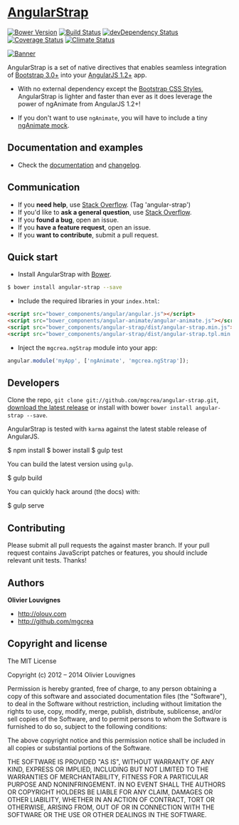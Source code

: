 # [AngularStrap](http://mgcrea.github.io/angular-strap)

[![Bower Version](http://img.shields.io/bower/v/angular-strap.svg?style=flat)](https://github.com/mgcrea/angular-strap/releases) [![Build Status](http://img.shields.io/travis/mgcrea/angular-strap/master.svg?style=flat)](http://travis-ci.org/mgcrea/angular-strap) [![devDependency Status](http://img.shields.io/david/dev/mgcrea/angular-strap.svg?style=flat)](https://david-dm.org/mgcrea/angular-strap#info=devDependencies) [![Coverage Status](http://img.shields.io/codeclimate/coverage/github/mgcrea/angular-strap.svg?style=flat)](https://codeclimate.com/github/mgcrea/angular-strap) [![Climate Status](https://img.shields.io/codeclimate/github/mgcrea/angular-strap.svg?style=flat)](https://codeclimate.com/github/mgcrea/angular-strap)

[![Banner](http://mgcrea.github.io/angular-strap/images/snippet.png)](http://mgcrea.github.io/angular-strap)

AngularStrap is a set of native directives that enables seamless integration of [Bootstrap 3.0+](https://github.com/twbs/bootstrap) into your [AngularJS 1.2+](https://github.com/angular/angular.js) app.

- With no external dependency except the [Bootstrap CSS Styles](https://github.com/twbs/bootstrap/blob/master/dist/css/bootstrap.css), AngularStrap is lighter and faster than ever as it does leverage the power of ngAnimate from AngularJS 1.2+!

- If you don't want to use `ngAnimate`, you will have to include a tiny [ngAnimate mock](https://github.com/mgcrea/angular-strap/wiki/ngAnimate-mock).


## Documentation and examples

+ Check the [documentation](http://mgcrea.github.io/angular-strap) and [changelog](https://github.com/mgcrea/angular-strap/releases).


## Communication

- If you **need help**, use [Stack Overflow](http://stackoverflow.com/questions/tagged/angular-strap). (Tag 'angular-strap')
- If you'd like to **ask a general question**, use [Stack Overflow](http://stackoverflow.com/questions/tagged/angular-strap).
- If you **found a bug**, open an issue.
- If you **have a feature request**, open an issue.
- If you **want to contribute**, submit a pull request.


## Quick start

+ Install AngularStrap with [Bower](https://github.com/bower/bower).

>
```bash
$ bower install angular-strap --save
```

+ Include the required libraries in your `index.html`:

>
``` html
<script src="bower_components/angular/angular.js"></script>
<script src="bower_components/angular-animate/angular-animate.js"></script>
<script src="bower_components/angular-strap/dist/angular-strap.min.js"></script>
<script src="bower_components/angular-strap/dist/angular-strap.tpl.min.js"></script>
```

+ Inject the `mgcrea.ngStrap` module into your app:

>
``` js
angular.module('myApp', ['ngAnimate', 'mgcrea.ngStrap']);
```


## Developers

Clone the repo, `git clone git://github.com/mgcrea/angular-strap.git`, [download the latest release](https://github.com/mgcrea/angular-strap/zipball/master) or install with bower `bower install angular-strap --save`.

AngularStrap is tested with `karma` against the latest stable release of AngularJS.

>
  $ npm install
  $ bower install
  $ gulp test

You can build the latest version using `gulp`.

>
  $ gulp build

You can quickly hack around (the docs) with:

>
  $ gulp serve


## Contributing

Please submit all pull requests the against master branch. If your pull request contains JavaScript patches or features, you should include relevant unit tests. Thanks!


## Authors

**Olivier Louvignes**

+ http://olouv.com
+ http://github.com/mgcrea


## Copyright and license

  The MIT License

  Copyright (c) 2012 – 2014 Olivier Louvignes

  Permission is hereby granted, free of charge, to any person obtaining a copy
  of this software and associated documentation files (the "Software"), to deal
  in the Software without restriction, including without limitation the rights
  to use, copy, modify, merge, publish, distribute, sublicense, and/or sell
  copies of the Software, and to permit persons to whom the Software is
  furnished to do so, subject to the following conditions:

  The above copyright notice and this permission notice shall be included in
  all copies or substantial portions of the Software.

  THE SOFTWARE IS PROVIDED "AS IS", WITHOUT WARRANTY OF ANY KIND, EXPRESS OR
  IMPLIED, INCLUDING BUT NOT LIMITED TO THE WARRANTIES OF MERCHANTABILITY,
  FITNESS FOR A PARTICULAR PURPOSE AND NONINFRINGEMENT. IN NO EVENT SHALL THE
  AUTHORS OR COPYRIGHT HOLDERS BE LIABLE FOR ANY CLAIM, DAMAGES OR OTHER
  LIABILITY, WHETHER IN AN ACTION OF CONTRACT, TORT OR OTHERWISE, ARISING FROM,
  OUT OF OR IN CONNECTION WITH THE SOFTWARE OR THE USE OR OTHER DEALINGS IN
  THE SOFTWARE.
